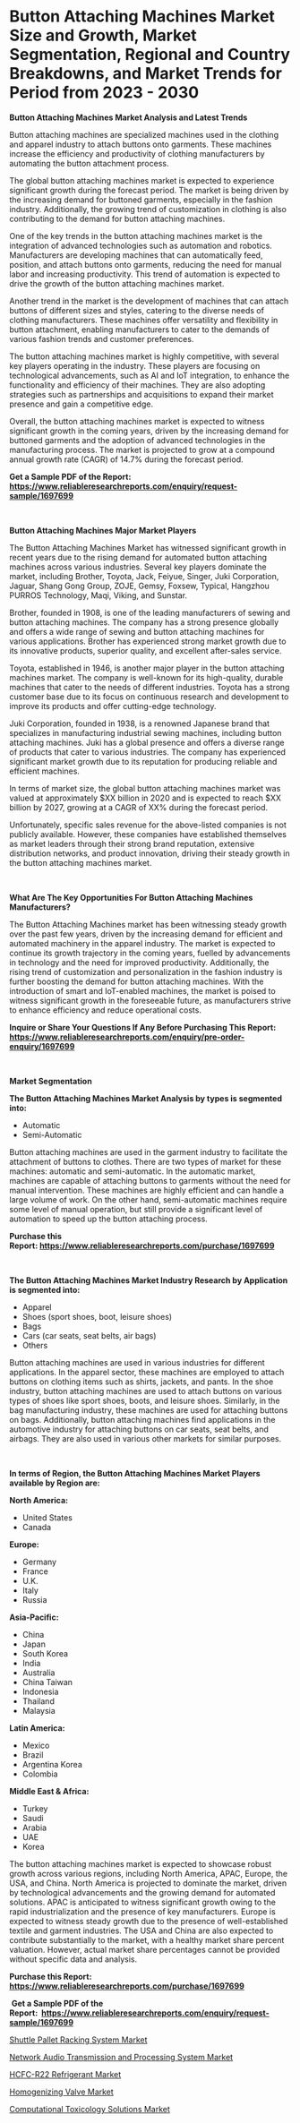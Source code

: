 <p><h1>Button Attaching Machines Market Size and Growth, Market Segmentation, Regional and Country Breakdowns, and Market Trends for Period from 2023 -  2030</h1></p><p><strong>Button Attaching Machines Market Analysis and Latest Trends</strong></p>
<p><p>Button attaching machines are specialized machines used in the clothing and apparel industry to attach buttons onto garments. These machines increase the efficiency and productivity of clothing manufacturers by automating the button attachment process.</p><p>The global button attaching machines market is expected to experience significant growth during the forecast period. The market is being driven by the increasing demand for buttoned garments, especially in the fashion industry. Additionally, the growing trend of customization in clothing is also contributing to the demand for button attaching machines.</p><p>One of the key trends in the button attaching machines market is the integration of advanced technologies such as automation and robotics. Manufacturers are developing machines that can automatically feed, position, and attach buttons onto garments, reducing the need for manual labor and increasing productivity. This trend of automation is expected to drive the growth of the button attaching machines market.</p><p>Another trend in the market is the development of machines that can attach buttons of different sizes and styles, catering to the diverse needs of clothing manufacturers. These machines offer versatility and flexibility in button attachment, enabling manufacturers to cater to the demands of various fashion trends and customer preferences.</p><p>The button attaching machines market is highly competitive, with several key players operating in the industry. These players are focusing on technological advancements, such as AI and IoT integration, to enhance the functionality and efficiency of their machines. They are also adopting strategies such as partnerships and acquisitions to expand their market presence and gain a competitive edge.</p><p>Overall, the button attaching machines market is expected to witness significant growth in the coming years, driven by the increasing demand for buttoned garments and the adoption of advanced technologies in the manufacturing process. The market is projected to grow at a compound annual growth rate (CAGR) of 14.7% during the forecast period.</p></p>
<p><strong>Get a Sample PDF of the Report:&nbsp; <a href="https://www.reliableresearchreports.com/enquiry/request-sample/1697699">https://www.reliableresearchreports.com/enquiry/request-sample/1697699</a></strong></p>
<p>&nbsp;</p>
<p><strong>Button Attaching Machines Major Market Players</strong></p>
<p><p>The Button Attaching Machines Market has witnessed significant growth in recent years due to the rising demand for automated button attaching machines across various industries. Several key players dominate the market, including Brother, Toyota, Jack, Feiyue, Singer, Juki Corporation, Jaguar, Shang Gong Group, ZOJE, Gemsy, Foxsew, Typical, Hangzhou PURROS Technology, Maqi, Viking, and Sunstar.</p><p>Brother, founded in 1908, is one of the leading manufacturers of sewing and button attaching machines. The company has a strong presence globally and offers a wide range of sewing and button attaching machines for various applications. Brother has experienced strong market growth due to its innovative products, superior quality, and excellent after-sales service.</p><p>Toyota, established in 1946, is another major player in the button attaching machines market. The company is well-known for its high-quality, durable machines that cater to the needs of different industries. Toyota has a strong customer base due to its focus on continuous research and development to improve its products and offer cutting-edge technology.</p><p>Juki Corporation, founded in 1938, is a renowned Japanese brand that specializes in manufacturing industrial sewing machines, including button attaching machines. Juki has a global presence and offers a diverse range of products that cater to various industries. The company has experienced significant market growth due to its reputation for producing reliable and efficient machines.</p><p>In terms of market size, the global button attaching machines market was valued at approximately $XX billion in 2020 and is expected to reach $XX billion by 2027, growing at a CAGR of XX% during the forecast period.</p><p>Unfortunately, specific sales revenue for the above-listed companies is not publicly available. However, these companies have established themselves as market leaders through their strong brand reputation, extensive distribution networks, and product innovation, driving their steady growth in the button attaching machines market.</p></p>
<p>&nbsp;</p>
<p><strong>What Are The Key Opportunities For Button Attaching Machines Manufacturers?</strong></p>
<p><p>The Button Attaching Machines market has been witnessing steady growth over the past few years, driven by the increasing demand for efficient and automated machinery in the apparel industry. The market is expected to continue its growth trajectory in the coming years, fuelled by advancements in technology and the need for improved productivity. Additionally, the rising trend of customization and personalization in the fashion industry is further boosting the demand for button attaching machines. With the introduction of smart and IoT-enabled machines, the market is poised to witness significant growth in the foreseeable future, as manufacturers strive to enhance efficiency and reduce operational costs.</p></p>
<p><strong>Inquire or Share Your Questions If Any Before Purchasing This Report: <a href="https://www.reliableresearchreports.com/enquiry/pre-order-enquiry/1697699">https://www.reliableresearchreports.com/enquiry/pre-order-enquiry/1697699</a></strong></p>
<p>&nbsp;</p>
<p><strong>Market Segmentation</strong></p>
<p><strong>The Button Attaching Machines Market Analysis by types is segmented into:</strong></p>
<p><ul><li>Automatic</li><li>Semi-Automatic</li></ul></p>
<p><p>Button attaching machines are used in the garment industry to facilitate the attachment of buttons to clothes. There are two types of market for these machines: automatic and semi-automatic. In the automatic market, machines are capable of attaching buttons to garments without the need for manual intervention. These machines are highly efficient and can handle a large volume of work. On the other hand, semi-automatic machines require some level of manual operation, but still provide a significant level of automation to speed up the button attaching process.</p></p>
<p><strong>Purchase this Report:&nbsp;<a href="https://www.reliableresearchreports.com/purchase/1697699">https://www.reliableresearchreports.com/purchase/1697699</a></strong></p>
<p>&nbsp;</p>
<p><strong>The Button Attaching Machines Market Industry Research by Application is segmented into:</strong></p>
<p><ul><li>Apparel</li><li>Shoes (sport shoes, boot, leisure shoes)</li><li>Bags</li><li>Cars (car seats, seat belts, air bags)</li><li>Others</li></ul></p>
<p><p>Button attaching machines are used in various industries for different applications. In the apparel sector, these machines are employed to attach buttons on clothing items such as shirts, jackets, and pants. In the shoe industry, button attaching machines are used to attach buttons on various types of shoes like sport shoes, boots, and leisure shoes. Similarly, in the bag manufacturing industry, these machines are used for attaching buttons on bags. Additionally, button attaching machines find applications in the automotive industry for attaching buttons on car seats, seat belts, and airbags. They are also used in various other markets for similar purposes.</p></p>
<p>&nbsp;</p>
<p><strong>In terms of Region, the Button Attaching Machines Market Players available by Region are:</strong></p>
<p>
    <p> <strong> North America: </strong>
        <ul>
            <li>United States</li>
            <li>Canada</li>
        </ul>
        </p> 
    <p> <strong> Europe: </strong>
        <ul>
            <li>Germany</li>
            <li>France</li>
            <li>U.K.</li>
            <li>Italy</li>
            <li>Russia</li>
        </ul>
        </p> 
    <p> <strong> Asia-Pacific: </strong>
        <ul>
            <li>China</li>
            <li>Japan</li>
            <li>South Korea</li>
            <li>India</li>
            <li>Australia</li>
            <li>China Taiwan</li>
            <li>Indonesia</li>
            <li>Thailand</li>
            <li>Malaysia</li>
        </ul>
        </p> 
    <p> <strong> Latin America: </strong>
        <ul>
            <li>Mexico</li>
            <li>Brazil</li>
            <li>Argentina Korea</li>
            <li>Colombia</li>
        </ul>
        </p> 
    <p> <strong> Middle East & Africa: </strong>
        <ul>
            <li>Turkey</li>
            <li>Saudi</li>
            <li>Arabia</li>
            <li>UAE</li>
            <li>Korea</li>
        </ul>
    </p>
    </p>
<p><p>The button attaching machines market is expected to showcase robust growth across various regions, including North America, APAC, Europe, the USA, and China. North America is projected to dominate the market, driven by technological advancements and the growing demand for automated solutions. APAC is anticipated to witness significant growth owing to the rapid industrialization and the presence of key manufacturers. Europe is expected to witness steady growth due to the presence of well-established textile and garment industries. The USA and China are also expected to contribute substantially to the market, with a healthy market share percent valuation. However, actual market share percentages cannot be provided without specific data and analysis.</p></p>
<p><strong>Purchase this Report: <a href="https://www.reliableresearchreports.com/purchase/1697699">https://www.reliableresearchreports.com/purchase/1697699</a></strong></p>
<p>&nbsp;<strong>Get a Sample PDF of the Report:&nbsp;&nbsp;<a href="https://www.reliableresearchreports.com/enquiry/request-sample/1697699">https://www.reliableresearchreports.com/enquiry/request-sample/1697699</a></strong></p>
<p><strong></strong></p>
<p><p><a href="https://medium.com/@jenniferwhite656/shuttle-pallet-racking-system-market-size-growth-forecast-2023-2030-adc5418c976e">Shuttle Pallet Racking System Market</a></p><p><a href="https://www.linkedin.com/pulse/network-audio-transmission-processing-system-market-size/">Network Audio Transmission and Processing System Market</a></p><p><a href="https://github.com/kuntayevaz/Market-Research-Report-List-1/blob/main/hcfc-r22-refrigerant-market.md">HCFC-R22 Refrigerant Market</a></p><p><a href="https://medium.com/@bonniehoppe2023/homogenizing-valve-market-size-growth-forecast-2023-2030-d98ac392f960">Homogenizing Valve Market</a></p><p><a href="https://www.linkedin.com/pulse/computational-toxicology-solutions-market-share-amp-new-trends/">Computational Toxicology Solutions Market</a></p></p>